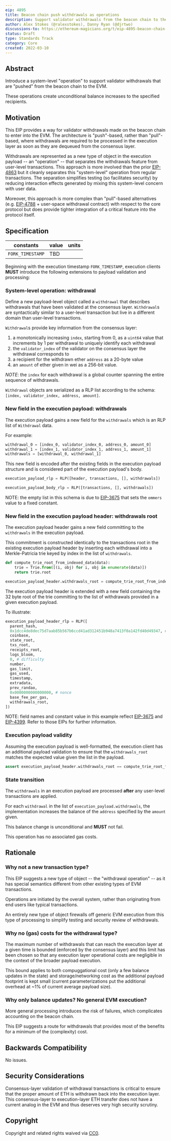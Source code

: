 ```yaml
---
eip: 4895
title: Beacon chain push withdrawals as operations
description: Support validator withdrawals from the beacon chain to the EVM via a new "system-level" operation type.
author: Alex Stokes (@ralexstokes), Danny Ryan (@djrtwo)
discussions-to: https://ethereum-magicians.org/t/eip-4895-beacon-chain-withdrawals-as-system-level-operations/8568
status: Draft
type: Standards Track
category: Core
created: 2022-03-10
---
```


## Abstract

Introduce a system-level "operation" to support validator withdrawals that are "pushed" from the beacon chain to the EVM.

These operations create unconditional balance increases to the specified recipients.

## Motivation

This EIP provides a way for validator withdrawals made on the beacon chain to enter into the EVM.
The architecture is "push"-based, rather than "pull"-based, where withdrawals are required to be processed in the execution layer as soon as they are dequeued from the consensus layer.

Withdrawals are represented as a new type of object in the execution payload -- an "operation" -- that separates the withdrawals feature from user-level transactions.
This approach is more involved than the prior [EIP-4863](./eip-4863.md) but it cleanly separates this "system-level" operation from regular transactions.
The separation simplifies testing (so facilitates security) by reducing interaction effects generated by mixing this system-level concern with user data.

Moreover, this approach is more complex than "pull"-based alternatives (e.g. [EIP-4788](./eip-4788.md) + user-space withdrawal contract) with respect to the core protocol but does provide tighter integration of a critical feature into the protocol itself.

## Specification

| constants                     | value                                          | units
|---                            |---                                             |---
| `FORK_TIMESTAMP`              | TBD                                            |

Beginning with the execution timestamp `FORK_TIMESTAMP`, execution clients **MUST** introduce the following extensions to payload validation and processing:

### System-level operation: withdrawal

Define a new payload-level object called a `withdrawal` that describes withdrawals that have been validated at the consensus layer.
`Withdrawal`s are syntactically similar to a user-level transaction but live in a different domain than user-level transactions.

`Withdrawal`s provide key information from the consensus layer:
1. a monotonically increasing `index`, starting from 0, as a `uint64` value that increments by 1 per withdrawal to uniquely identify each withdrawal
2. the `validator_index` of the validator on the consensus layer the withdrawal corresponds to
3. a recipient for the withdrawn ether `address` as a 20-byte value
4. an `amount` of ether given in wei as a 256-bit value.

*NOTE*: the `index` for each withdrawal is a global counter spanning the entire sequence of withdrawals.

`Withdrawal` objects are serialized as a RLP list according to the schema: `[index, validator_index, address, amount]`.

### New field in the execution payload: withdrawals

The execution payload gains a new field for the `withdrawals` which is an RLP list of `Withdrawal` data.

For example:

```python
withdrawal_0 = [index_0, validator_index_0, address_0, amount_0]
withdrawal_1 = [index_1, validator_index_1, address_1, amount_1]
withdrawals = [withdrawal_0, withdrawal_1]
```

This new field is encoded after the existing fields in the execution payload structure and is considered part of the execution payload's body.

```python
execution_payload_rlp = RLP([header, transactions, [], withdrawals])

execution_payload_body_rlp = RLP([transactions, [], withdrawals])
```

NOTE: the empty list in this schema is due to [EIP-3675](./eip-3675.md) that sets the `ommers` value to a fixed constant.

### New field in the execution payload header: withdrawals root

The execution payload header gains a new field committing to the `withdrawals` in the execution payload.

This commitment is constructed identically to the transactions root in the existing execution payload header by inserting
each withdrawal into a Merkle-Patricia trie keyed by index in the list of `withdrawals`.

```python
def compute_trie_root_from_indexed_data(data):
    trie = Trie.from([(i, obj) for i, obj in enumerate(data)])
    return trie.root

execution_payload_header.withdrawals_root = compute_trie_root_from_indexed_data(execution_payload.withdrawals)
```

The execution payload header is extended with a new field containing the 32 byte root of the trie committing to the list of withdrawals provided in a given execution payload.

To illustrate:

```python
execution_payload_header_rlp = RLP([
  parent_hash,
  0x1dcc4de8dec75d7aab85b567b6ccd41ad312451b948a7413f0a142fd40d49347, # ommers hash
  coinbase,
  state_root,
  txs_root,
  receipts_root,
  logs_bloom,
  0, # difficulty
  number,
  gas_limit,
  gas_used,
  timestamp,
  extradata,
  prev_randao,
  0x0000000000000000, # nonce
  base_fee_per_gas,
  withdrawals_root,
])
```

NOTE: field names and constant value in this example reflect [EIP-3675](./eip-3675.md) and [EIP-4399](./eip-4399.md). Refer to those EIPs for further information.

### Execution payload validity

Assuming the execution payload is well-formatted, the execution client has an additional payload validation to ensure that the `withdrawals_root` matches the expected value given the list in the payload.

```python
assert execution_payload_header.withdrawals_root == compute_trie_root_from_indexed_data(execution_payload.withdrawals)
```

### State transition

The `withdrawals` in an execution payload are processed **after** any user-level transactions are applied.

For each `withdrawal` in the list of `execution_payload.withdrawals`, the implementation increases the balance of the `address` specified by the `amount` given.

This balance change is unconditional and **MUST** not fail.

This operation has no associated gas costs.

## Rationale

### Why not a new transaction type?

This EIP suggests a new type of object -- the "withdrawal operation" -- as it has special semantics different from other existing types of EVM transactions.

Operations are initiated by the overall system, rather than originating from end users like typical transactions.

An entirely new type of object firewalls off generic EVM execution from this type of processing to simplify testing and security review of withdrawals.

### Why no (gas) costs for the withdrawal type?

The maximum number of withdrawals that can reach the execution layer at a given time is bounded (enforced by the consensus layer) and this limit has been chosen so that
any execution layer operational costs are negligible in the context of the broader payload execution.

This bound applies to both compuggational cost (only a few balance updates in the state) and storage/networking cost as the additional payload footprint is kept small (current parameterizations put the additional overhead at ~1% of current average payload size).

### Why only balance updates? No general EVM execution?

More general processing introduces the risk of failures, which complicates accounting on the beacon chain.

This EIP suggests a route for withdrawals that provides most of the benefits for a minimum of the (complexity) cost.

## Backwards Compatibility

No issues.

## Security Considerations

Consensus-layer validation of withdrawal transactions is critical to ensure that the proper amount of ETH is withdrawn back into the execution layer.
This consensus-layer to execution-layer ETH transfer does not have a current analog in the EVM and thus deserves very high security scrutiny.

## Copyright

Copyright and related rights waived via [CC0](../LICENSE.md).
